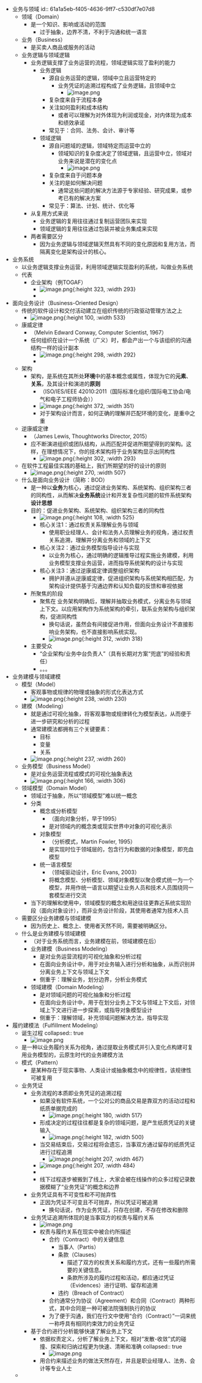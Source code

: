 - 业务与领域
  id:: 61a1a5eb-f405-4636-9ff7-c530df7e07d8
	- 领域（Domain）
		- 是一个知识、影响或活动的范围
			- 过于抽象，边界不清，不利于沟通和统一语言
	- 业务（Business）
		- 是买卖人商品或服务的活动
	- 业务逻辑与领域逻辑
		- 业务逻辑支撑了业务运营的流程，领域逻辑实现了盈利的能力
			- 业务逻辑
				- 源自业务运营的逻辑，领域中立且运营特定的
					- 业务凭证的追溯过程构成了业务逻辑，且领域中立
						- ![image.png](../assets/image_1637984481935_0.png)
				- 复杂度来自于流程本身
				- 关注如何盈利和成本结构
					- 或者可以理解为对外体现为利润或现金，对内体现为成本和绩效承诺
				- 常见于：合同、法务、会计、审计等
			- 领域逻辑
				- 源自问题域的逻辑，领域特定而运营中立的
					- 领域知识的复杂度决定了领域逻辑，且运营中立，领域对业务来说是潜在的变化点
						- ![image.png](../assets/image_1637984578285_0.png)
				- 复杂度来自于问题本身
				- 关注的是如何解决问题
					- 通常这些问题的解决方法源于专家经验、研究成果，或参考已有的解决方案
				- 常见于：算法、计划、统计、优化等
		- 从复用方式来说
			- 业务逻辑的复用往往通过复制运营团队来实现
			- 领域逻辑的复用往往通过包装并被业务集成来实现
		- 两者需要区分
			- 因为业务逻辑与领域逻辑天然具有不同的变化原因和复用方法，而隔离变化是架构设计的核心。
- 业务系统
	- 以业务逻辑支撑业务运营，利用领域逻辑实现盈利的系统，叫做业务系统
	- 代表
		- 企业架构（例TOGAF）
			- ![image.png](../assets/image_1637984864347_0.png){:height 323, :width 293}
			-
- 面向业务设计（Business-Oriented Design）
	- 传统的软件设计和交付活动建立在组织传统的行政驱动管理方法之上
		- ![image.png](../assets/image_1637985003222_0.png){:height 100, :width 533}
	- 康威定律
		- （Melvin Edward Conway, Computer Scientist, 1967）
		- 任何组织在设计一个系统（广义）时，都会产出一个与该组织的沟通结构一样的设计副本
			- ![image.png](../assets/image_1638029324797_0.png){:height 298, :width 292}
			-
	- 架构
		- 架构，是系统在其所处**环境**中的基本概念或属性，体现为它的**元素**、**关系**，及其设计和演进的**原则**
			- （ISO/IES/IEEE 42010:2011（国际标准化组织/国际电工协会/电气和电子工程师协会））
			- ![image.png](../assets/image_1638029523230_0.png){:height 372, :width 351}
			- 对于架构设计而言，如何正确的理解并匹配环境的变化，是重中之重
	- 逆康威定律
		- （James Lewis, Thoughtworks Director, 2015）
		- 应不断演进组织或团队结构，从而匹配并促进所期望得到的架构。这样，在理想情况下，你的技术架构将于业务架构显示出同构性
			- ![image.png](../assets/image_1638029750962_0.png){:height 302, :width 293}
	- 在软件工程最佳实践的基础上，我们所期望的好的设计的原则
		- ![image.png](../assets/image_1638029843313_0.png){:height 270, :width 507}
	- 什么是面向业务设计（简称：BOD）
		- 是一种以**业务**为核心，通过促进业务架构、系统架构、组织架构三者的同构性，从而解决**业务系统**设计和开发复杂性问题的软件系统架构**设计思想**
		- 目的：促进业务架构、系统架构、组织架构三者的同构性
			- ![image.png](../assets/image_1638030035968_0.png){:height 108, :width 525}
			- 核心关注1：通过权责关系理解业务与领域
				- 使用职业经理人、会计和法务人员理解业务的视角，通过权责关系追溯，理解并分离业务和领域的上下文
			- 核心关注2：通过业务模型指导设计与实现
				- 以业务为核心，通过明确的逻辑推导过程实施业务建模，利用业务模型支撑业务运营，进而指导系统架构的设计与实现
			- 核心关注3：通过逆康威定律调整组织架构
				- 拥护并遵从逆康威定律，促进组织架构与系统架构相匹配，为架构设计提供基于沟通边界和认知负载的反馈和审视依据
		- 所聚焦的阶段
			- 聚焦在 业务架构明确后，理解并抽取业务模式，分离业务与领域上下文。以应用架构作为系统架构的牵引，联系业务架构与组织架构，促进同构性
				- 换句话说，虽然会有间接促进作用，但面向业务设计不直接影响业务架构，也不直接影响系统实现。
				- ![image.png](../assets/image_1638056625824_0.png){:height 312, :width 318}
		- 主要受众
			- “企业架构/业务中台负责人”（具有长期对方案“兜底”的经验和责任）
			- 。。。
- 业务建模与领域建模
	- 模型（Model）
		- 客观事物或规律的物理或抽象的形式化表达方式
		- ![image.png](../assets/image_1638056917354_0.png){:height 238, :width 230}
	- 建模（Modeling）
		- 就是通过可视化抽象，将客观事物或规律转化为模型表达，从而便于进一步研究和分析的过程
		- 通常建模法都拥有三个关键要素：
			- 目标
			- 变量
			- 关系
		- ![image.png](../assets/image_1638056941134_0.png){:height 237, :width 260}
	- 业务模型（Business Model）
		- 是对业务运营流程或模式的可视化抽象表达
		- ![image.png](../assets/image_1638057064381_0.png){:height 166, :width 306}
	- 领域模型（Domain Model）
		- 领域过于抽象，所以“领域模型”难以统一概念
		- 分类
			- 概念或分析模型
				- （面向对象分析，早于1995）
				- 是对领域内的概念类或现实世界中对象的可视化表示
			- 对象模型
				- （分析模式，Martin Fowler, 1995）
				- 是实现时位于领域层的，包含行为和数据的对象模型，即充血模型
			- 统一语言模型
				- （领域驱动设计，Eric Evans, 2003）
				- 将概念模型、分析模型、领域对象模型以聚合模式统一为一个模型，并用作统一语言以期望让业务人员和技术人员围绕同一套模型进行交流
		- 当下的理解和使用中，领域模型的概念和用途往往更靠近系统实现阶段（面向对象设计），而非业务设计阶段，其使用者通常为技术人员
	- 需要区分业务建模与领域建模
		- 因为历史上、概念上、使用者天然不同，需要被明确区分。
	- 什么是业务建模与领域建模
		- （对于业务系统而言，业务建模在前，领域建模在后）
		- 业务建模（Business Modeling）
			- 是对业务运营流程的可视化抽象和分析过程
			- 在面向业务设计中，用于对业务输入进行分析和抽象，从而识别并分离业务上下文与领域上下文
			- 侧重于：理解业务，划分边界，分析业务模式
		- 领域建模（Domain Modeling）
			- 是对领域问题的可视化抽象和分析过程
			- 在面向业务设计中，用于在划分业务上下文与领域上下文后，对领域上下文进行进一步探索，或指导对象模型设计
			- 侧重于：理解领域，补充领域问题解决方法，指导实现
- 履约建模法（Fulfillment Modeling）
	- 诞生过程
	  collapsed:: true
		- ![image.png](../assets/image_1638058196151_0.png)
	- 是一种以业务履约关系为视角，通过提取业务模式并引入变化点构建可复用业务模型的，云原生时代的业务建模方法
	- 模式（Pattern）
		- 是某种存在于现实事物、人类设计或抽象概念中的规律性，该规律性可被复用
	- 业务凭证
		- 业务流程的本质即业务凭证的追溯过程
			- 如果没有软件系统，一个公对公的商品交易是靠双方的活动过程和纸质单据完成的
				- ![image.png](../assets/image_1638058662038_0.png){:height 180, :width 517}
			- 形成决定的过程往往都是复杂的领域问题，是产生纸质凭证的关键输入
				- ![image.png](../assets/image_1638058674286_0.png){:height 182, :width 500}
			- 当交易结束后，交易过程将会遗忘，当事双方通过留存的纸质凭证进行过程追溯
				- ![image.png](../assets/image_1638058689888_0.png){:height 207, :width 467}
			- ![image.png](../assets/image_1638058713751_0.png){:height 207, :width 484}
			-
			- 线下过程逐步被搬到了线上，大家会被在线操作的众多过程记录数据模糊了“业务凭证”的概念和边界
		- 业务凭证具有不可变性和不可抛弃性
			- 正因为凭证不可变且不可抛弃，所以凭证可被追溯
				- 换句话说，作为业务凭证，只存在创建，不存在修改和删除
		- 业务凭证追溯所体现的是当事双方的权责与履约关系
			- ![image.png](../assets/image_1638059013771_0.png)
			- 权责与履约关系在现实中被合约所描述
				- 合约（Contract）中的关键信息
					- 当事人（Partis）
					- 条款（Clauses）
						- 描述了双方的权责关系和履约方式，还有一些履约所需要的关键信息。
						- 条款所涉及的履约过程和活动，都应通过凭证（Evidences）进行证明、留存和追溯
					- 违约（Breach of Contract）
				- 合约通常分为协议（Agreement）和合同（Contract）两种形式，其中合同是一种可被法院强制执行的协议
				- 为了便于沟通，我们在行文中使用“合约（Contract）”一词来统一称呼具有相同约束效力的业务凭证
		- 基于合约进行分析能够快速了解业务上下文
			- 依据权责定义，分析了解业务上下文，相对“发散-收敛”式的碰撞、探索和归纳过程更为快速、清晰和准确
			  collapsed:: true
				- ![image.png](../assets/image_1638060173840_0.png)
			- 用合约来描述业务的做法天然存在，并且是职业经理人、法务、会计等专业人士
	-